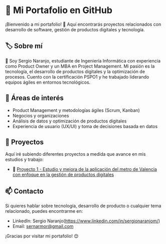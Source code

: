 # 📌 Mi Portafolio en GitHub

¡Bienvenido a mi portafolio! 🚀 Aquí encontrarás proyectos relacionados con desarrollo de software, gestión de productos digitales y tecnología.

## 🏷️ Sobre mí

👋 Soy Sergio Naranjo, estudiante de Ingeniería Informática con experiencia como Product Owner y un MBA en Project Management. Mi pasión es la tecnología, el desarrollo de productos digitales y la optimización de procesos. Cuento con la certificación PSPO1 y he trabajado liderando equipos ágiles en entornos tecnológicos.

## 🚀 Áreas de interés

- Product Management y metodologías ágiles (Scrum, Kanban)
- Negocios y organizaciones 
- Análisis de datos y optimización de productos digitales
- Experiencia de usuario (UX/UI) y toma de decisiones basada en datos

## 📂 Proyectos

Aquí iré subiendo diferentes proyectos a medida que avance en mis estudios y trabajo:

- 🌟 [Proyecto 1 - Estudio y mejora de la aplicación del metro de Valencia con enfoque en la gestión de productos digitales](https://drive.google.com/file/d/1uoVpW-jJUE2mOoPc51j9votp10xVKmAo/view?usp=sharing)

## 📫 Contacto

Si quieres hablar sobre tecnología, desarrollo de producto o cualquier tema relacionado, puedes encontrarme en:

- LinkedIn: Sergio Naranjo(https://www.linkedin.com/in/sergionaranjom/)
- Email: sernarmor@gmail.com

¡Gracias por visitar mi portafolio! 😊
